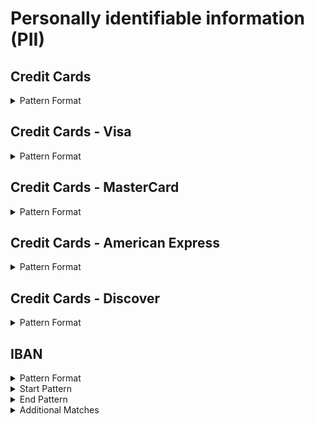<!-- WARNING: This README is generated automatically
-->
# Personally identifiable information (PII)

## Credit Cards


<details>
<summary>Pattern Format</summary>
<p>

```regex
(4[0-9]{12}(?:[0-9]{3})?|(?:5[1-5][0-9]{2}|222[1-9]|22[3-9][0-9]|2[3-6][0-9]{2}|27[01][0-9]|2720)[0-9]{12}|(34|37)[0-9]{13})
# 4[0-9]{12}(?:[0-9]{3})?|[25][1-7][0-9]{14}|6(?:011|5[0-9][0-9])[0-9]{12}|3[47][0-9]{13}|3(?:0[0-5]|[68][0-9])[0-9]{11}|(?:2131|1800|35\d{3})\d{11}
```

**Comments / Notes:**

- Current Version: v0.1
- Only supports Visa, MasterCard, and American Express
</p>
</details>



## Credit Cards - Visa


<details>
<summary>Pattern Format</summary>
<p>

```regex
4[0-9]{12}(?:[0-9]{3})?
```

**Comments / Notes:**

- Current Version: v0.1
</p>
</details>



## Credit Cards - MasterCard


<details>
<summary>Pattern Format</summary>
<p>

```regex
(?:5[1-5][0-9]{2}|222[1-9]|22[3-9][0-9]|2[3-6][0-9]{2}|27[01][0-9]|2720)[0-9]{12}
```

**Comments / Notes:**

- Current Version: v0.1
</p>
</details>



## Credit Cards - American Express


<details>
<summary>Pattern Format</summary>
<p>

```regex
(34|37)[0-9]{13}
```

**Comments / Notes:**

- Current Version: v0.1
</p>
</details>



## Credit Cards - Discover


<details>
<summary>Pattern Format</summary>
<p>

```regex
6(?:011|5[0-9]{2})[0-9]{12}
```

**Comments / Notes:**

- Current Version: v0.1
</p>
</details>



## IBAN


<details>
<summary>Pattern Format</summary>
<p>

```regex
[A-Z]{2}[0-9]{2}[ -]?(?:[A-Z0-9]{4}[ -]?|(?:[0-9][ -]?){4})?(?:[0-9][ -]?){9,25}[A-Z0-9]{0,3}
```

**Comments / Notes:**

- Current Version: v0.1
- This can produce false positives, since it doesn't check the checksum pair after the Country Code
- Examples include YouTube playlist IDs and Italian tax codes
- If this is a problem, try the individual country IBAN patterns, based on the published IBAN structures on https://iban.com/structure
</p>
</details>


<details>
<summary>Start Pattern</summary>
<p>

```regex
\A|[^A-Za-z0-9-]
```

</p>
</details>
<details>
<summary>End Pattern</summary>
<p>

```regex
\z|[^A-Za-z0-9 -]| [^0-9A-Z]
```

</p>
</details>
<details>
<summary>Additional Matches</summary>
<p>
Add these additional matches to the [Secret Scanning Custom Pattern](https://docs.github.com/en/enterprise-cloud@latest/code-security/secret-scanning/defining-custom-patterns-for-secret-scanning#example-of-a-custom-pattern-specified-using-additional-requirements).


- Not Match: `^(?:(?:A[ABC]|BC|C[BE]|D[A-DF]|E[ABDF]|F[A-F]).*|[A-Z]{2}(?:0[ -]?)+)$`
- Not Match: `^(?:AL35202111090000000001234567|AD1400080001001234567890|AT483200000012345864|AZ77VTBA00000000001234567890|BH02CITI00001077181611|BE71096123456769|BA393385804800211234|BR1500000000000010932840814P2|BG18RZBB91550123456789|CR23015108410026012345|HR1723600001101234565|CY21002001950000357001234567|CZ5508000000001234567899|FO9264600123456789|GL8964710123456789|DK9520000123456789|DO22ACAU00000000000123456789|EE471000001020145685|EG800002000156789012345180002|FI1410093000123458|FR7630006000011234567890189|GE60NB0000000123456789|DE75512108001245126199|GI56XAPO000001234567890|GR9608100010000001234567890|GT20AGRO00000000001234567890|HU93116000060000000012345676|IS750001121234563108962099|IE64IRCE92050112345678|IL170108000000012612345|IT60X0542811101000000123456|JO71CBJO0000000000001234567890|KZ244350000012344567|XK051212012345678906|KW81CBKU0000000000001234560101|LV97HABA0012345678910|LB92000700000000123123456123|LI7408806123456789012|LT601010012345678901|LU120010001234567891)$`
- Not Match: `^(?:MK07200002785123453|MT31MALT01100000000000000000123|MR1300020001010000123456753|MU43BOMM0101123456789101000MUR|MD21EX000000000001234567|MC5810096180790123456789085|ME25505000012345678951|NL02ABNA0123456789|NO8330001234567|PK36SCBL0000001123456702|PS92PALS000000000400123456702|PL10105000997603123456789123|PT50002700000001234567833|QA54QNBA000000000000693123456|RO66BACX0000001234567890|SM76P0854009812123456789123|LC14BOSL123456789012345678901234|ST23000200000289355710148|SA4420000001234567891234|RS35105008123123123173|SK8975000000000012345671|SI56192001234567892|ES7921000813610123456789|SE7280000810340009783242|CH5604835012345678009|TL380010012345678910106|TN5904018104004942712345|TR320010009999901234567890|AE460090000000123456789|GB33BUKB20201555555555|VA59001123000012345678|VG07ABVI0000000123456789|UA903052992990004149123456789|SC74MCBL01031234567890123456USD|IQ20CBIQ861800101010500|BY86AKBB10100000002966000000|SV43ACAT00000000000000123123|LY38021001000000123456789)$`
- Not Match: `^(?:SD8811123456789012|BI43220001131012345678912345|DJ2110002010010409943020008|RU0204452560040702810412345678901|SO061000001123123456789|GB82[ -]?[TW]EST[ -]?1234[ -]?5698[ -]?7654[ -]?325?|SA03[ -]?8000[ -]?0000[ -]?6080[ -]?1016[ -]?7519|DE89[ -]?3704[ -]?0044[ -]?0532[ -]?0130[ -]?00|AT61[ -]?1904[ -]?3002[ -]?3457[ -]?3201|NL20INGB0001234567|AZ96AZEJ00000000001234567890|GI04BARC000001234567890|VA22VA59001123000012345678|KZ563190000012344567|RO09BCYP0000001234567890|SC52BAHL01031234567890123456USD|VG21PACG0000000123456789|FR14[ -]?2004[ -]?1010[ -]?0505[ -]?0001[ -]?3|AO06004400006729503010102|BF42BF0840101300463574000390|BJ66BJ0610100100144390000769|CF4220001000010120069700160|CG3930011000101013451300019|CI93CI0080111301134291200589|CM2110002000300277976315008|CV64000500000020108215144|DZ580002100001113000000570|GA2140021010032001890020126|GQ7050002001003715228190196|GW04GW1430010181800637601|IR710570029971601460641001|MA64011519000001205000534921)`
- Not Match: `^(?:MG4600005030071289421016045|ML13ML0160120102600100668497|MZ59000301080016367102371|NE58NE0380100100130305000268|SN08SN0100152000048500003035|TD8960002000010271091600153|TG53TG0090604310346500400070|KM4600005000010010904400137|HN54PISA00000000000000123124|NI92BAMC000000000000000003123123|MN580050099123456789)$`

</p>
</details>